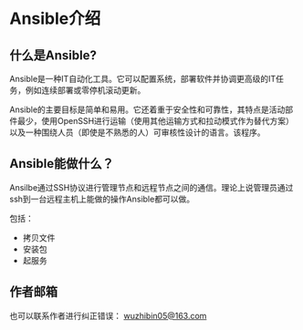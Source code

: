 # Ansible介绍

## 什么是Ansible?

Ansible是一种IT自动化工具。它可以配置系统，部署软件并协调更高级的IT任务，例如连续部署或零停机滚动更新。

Ansible的主要目标是简单和易用。它还着重于安全性和可靠性，其特点是活动部件最少，使用OpenSSH进行运输（使用其他运输方式和拉动模式作为替代方案）以及一种围绕人员（即使是不熟悉的人）可审核性设计的语言。该程序。

## Ansible能做什么？

Ansilbe通过SSH协议进行管理节点和远程节点之间的通信。理论上说管理员通过ssh到一台远程主机上能做的操作Ansible都可以做。

包括：
* 拷贝文件
* 安装包
* 起服务


## 作者邮箱

也可以联系作者进行纠正错误： wuzhibin05@163.com
